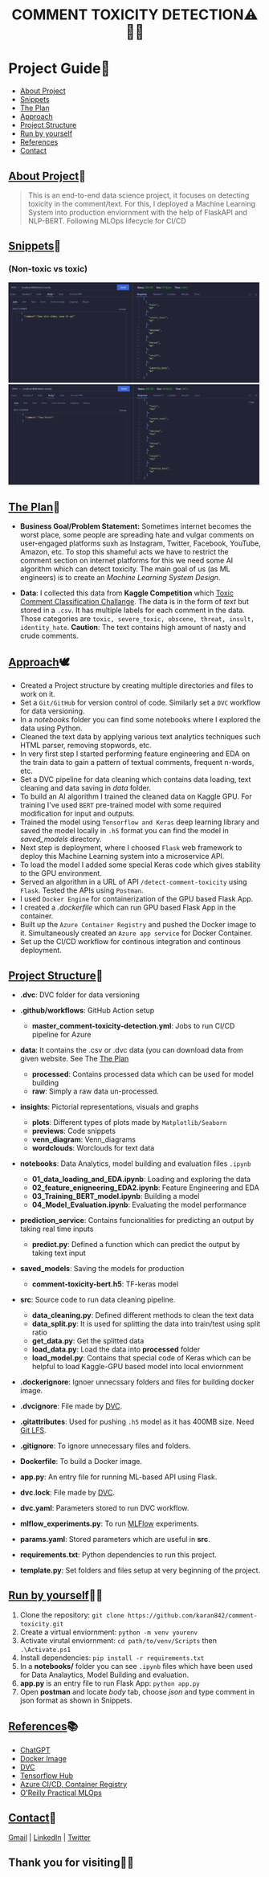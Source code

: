 <h1 align="center">COMMENT TOXICITY DETECTION⚠️💭❌</h1>

# Project Guide📖

* [About Project](#about-project)
* [Snippets](#snippets)
* [The Plan](#the-plan)
* [Approach](#approach)
* [Project Structure](#project-structure)
* [Run by yourself](#run-by-yourself)
* [References](#references)
* [Contact](#contact)

## [About Project](#about-project)📜
> This is an end-to-end data science project, it focuses on detecting toxicity in the comment/text. For this, I deployed a Machine Learning System into production enviornment with the help of FlaskAPI and NLP-BERT. Following MLOps lifecycle for CI/CD

## [Snippets](#snippets)📸 
### (Non-toxic vs toxic)
<img src='https://github.com/karan842/comment-toxicity/blob/master/insights/previews/nice.png' height=200px width=500px></img>  <img src='https://github.com/karan842/comment-toxicity/blob/master/insights/previews/vulgar.png' height=200px width=500px></img>

## [The Plan](#the-plan)🤔

- **Business Goal/Problem Statement:** Sometimes internet becomes the worst place, some people are spreading hate and vulgar comments on user-engaged platforms suxh as Instagram, Twitter, Facebook, YouTube, Amazon, etc. To stop this shameful acts we have to restrict the comment section on internet platforms for this we need some AI algorithm which can detect toxicity. The main goal of us (as ML engineers) is to create an *Machine Learning System Design*.

- **Data**: I collected this data from **Kaggle Competition** which [Toxic Comment Classification Challange](https://www.kaggle.com/c/jigsaw-toxic-comment-classification-challenge). The data is in the form of *text* but stored in a `.csv`. It has multiple labels for each comment in the data. Those categories are `toxic, severe_toxic, obscene, threat, insult, identity_hate`. **Caution**: The text contains high amount of nasty and crude comments.


## [Approach](#approach)🕊️

- Created a Project structure by creating multiple directories and files to work on it.
- Set a `Git/GitHub` for version control of code. Similarly set a `DVC` workflow for data versioning.
- In a *notebooks* folder you can find some notebooks where I explored the data using Python.
- Cleaned the text data by applying various text analytics techniques such HTML parser, removing stopwords, etc.
- In very first step I started performing feature engineering and EDA on the train data to gain a pattern of textual comments, frequent n-words, etc. 
- Set a DVC pipeline for data cleaning which contains data loading, text cleaning and data saving in *data* folder.
- To build an AI algorithm I trained the cleaned data on Kaggle GPU. For training I've used `BERT` pre-trained model with some required modification for input and outputs.
- Trained the model using `Tensorflow and Keras` deep learning library and saved the model locally in `.h5` format you can find the model in *saved_models* directory.
- Next step is deployment, where I choosed `Flask` web framework to deploy this Machine Learning system into a microservice API.
- To load the model I added some special Keras code which gives stability to the GPU environment.
- Served an algorithm in a URL of API `/detect-comment-toxicity` using `Flask`. Tested the APIs using `Postman`.
- I used `Docker Engine` for containerization of the GPU based Flask App.
- I created a *.dockerfile* which can run GPU based Flask App in the container.
- Built up the `Azure Container Registry` and pushed the Docker image to it. Simultaneously created an `Azure app service` for Docker Container.
- Set up the CI/CD workflow for continous integration and continous deployment.

## [Project Structure](#project-structure)🧮

- **.dvc**: DVC folder for data versioning

- **.github/workflows**: GitHub Action setup
  - **master_comment-toxicity-detection.yml**: Jobs to run CI/CD pipeline for Azure
  
- **data**: It contains the .csv or .dvc data (you can download data from given website. See The [The Plan](#the-plan)
  - **processed**: Contains processed data which can be used for model building
  - **raw**: Simply a raw data un-processed.

- **insights**: Pictorial representations, visuals and graphs
  - **plots**:  Different types of plots made by `Matplotlib/Seaborn`
  - **previews**: Code snippets
  - **venn_diagram**: Venn_diagrams
  - **wordclouds**: Worclouds for text data
  
- **notebooks**: Data Analytics, model building and evaluation files `.ipynb`
  - **01_data_loading_and_EDA.ipynb**: Loading and exploring the data
  - **02_feature_enigneering_EDA2.ipynb**: Feature Engineering and EDA
  - **03_Training_BERT_model.ipynb**: Building a model
  - **04_Model_Evaluation.ipynb**: Evaluating the model performance
  
- **prediction_service**: Contains funcionalities for predicting an output by taking real time inputs
  - **predict.py**: Defined a function which can predict the output by taking text input
  
- **saved_models**: Saving the models for production
  - **comment-toxicity-bert.h5**: TF-keras model
  
- **src**: Source code to run data cleaning pipeline.
  - **data_cleaning.py**: Defined different methods to clean the text data
  - **data_split.py**: It is used for splitting the data into train/test using split ratio
  - **get_data.py**: Get the splitted data
  - **load_data.py**: Load the data into **processed** folder
  - **load_model.py**: Contains that special code of Keras which can be helpful to load Kaggle-GPU based model into local enviornment
  
- **.dockerignore**: Ignoer unnecssary folders and files for building docker image.

- **.dvcignore**: File made by [DVC](https://dvc.org/).

- **.gitattributes**: Used for pushing `.h5` model as it has 400MB size. Need [Git LFS](https://git-lfs.com/).

- **.gitignore**: To ignore unnecessary files and folders.

- **Dockerfile**: To build a Docker image.

- **app.py**: An entry file for running ML-based API using Flask.

- **dvc.lock**: File made by [DVC](https://dvc.org/).

- **dvc.yaml**: Parameters stored to run DVC workflow.

- **mlflow_experiments.py**: To run [MLFlow](https://mlflow.org/) experiments.

- **params.yaml**: Stored parameters which are useful in **src**.

- **requirements.txt**: Python dependencies to run this project.

- **template.py**: Set folders and files setup at very beginning of the project.


## [Run by yourself](#run-by-yourself)🏃🏽
1. Clone the repository: `git clone https://github.com/karan842/comment-toxicity.git`
2. Create a virtual enviornment: `python -m venv yourenv`
3. Activate virutal enviornment: `cd path/to/venv/Scripts` then `.\Activate.ps1`
4. Install dependencies: `pip install -r requirements.txt`
5. In a **notebooks/** folder you can see `.ipynb` files which have been used for Data Analaytics, Model Building and evaluation.
6. **app.py** is an entry file to run Flask App: `python app.py`
7. Open **postman** and locate *body* tab, choose *json* and type comment in json format as shown in Snippets.

## [References](#references)📚
- [ChatGPT](https://chat.openai.com/chat)
- [Docker Image](https://hub.docker.com/r/nvidia/cuda)
- [DVC](https://dvc.org/doc/start)
- [Tensorflow Hub](https://www.tensorflow.org/hub)
- [Azure CI/CD, Container Registry](https://www.youtube.com/watch?v=BmQqBxDg2Xg)
- [O'Reilly Practical MLOps](https://www.oreilly.com/library/view/practical-mlops/9781098103002/)

## [Contact](#contact)📩
[Gmail](karanshingde@gmail.com) | [LinkedIn](https://linkedin.com/in/karanshingde) | [Twitter](https://twitter.com/KuchBhiKaran)

## Thank you for visiting🙋‍♂️
